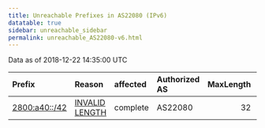 ```yaml
---
title: Unreachable Prefixes in AS22080 (IPv6)
datatable: true
sidebar: unreachable_sidebar
permalink: unreachable_AS22080-v6.html
---
```


Data as of 2018-12-22 14:35:00 UTC


<div class="datatable-begin"></div>

| Prefix                                               | Reason                                                                                                  | affected   | Authorized AS   |   MaxLength | Anchor                                         |   unreachable /48s |
|:-----------------------------------------------------|:--------------------------------------------------------------------------------------------------------|:-----------|:----------------|------------:|:-----------------------------------------------|-------------------:|
| [2800:a40::/42](https://stat.ripe.net/2800:a40::/42) | [INVALID LENGTH](https://rpki-validator.ripe.net/announcement-preview?asn=AS22080&prefix=2800:a40::/42) | complete   | AS22080         |          32 | [LACNIC](unreachable_LACNIC_RPKI_Root-v6.html) |                 64 |

<div class="datatable-end"></div>